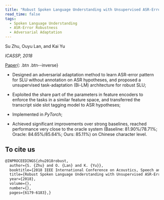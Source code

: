 ```yaml
---
title: "Robust Spoken Language Understanding with Unsupervised ASR-Error Adaptation"
read_time: false
tags:
  - Spoken Language Understanding
  - ASR-Error Robustness
  - Adversarial Adaptation
---
```


Su Zhu, Ouyu Lan, and Kai Yu

*ICASSP, 2018*

[Paper](https://speechlab.sjtu.edu.cn/papers/sz128-zhu-icassp18.pdf){: .btn .btn--inverse}

* Designed an adversarial adaptation method to learn ASR-error pattern for SLU without annotation on ASR hypotheses, and proposed a unsupervised task-adaptation (Bi-LM) architecture for robust SLU;

* Exploited the share part of the parameters in feature encoders to enforce the tasks in a similar feature space, and transferred the transcript side slot tagging model to ASR hypotheses;

* Implemented in *PyTorch*;

* Achieved significant improvements over strong baselines, reached performance very close to the oracle system (Baseline: 81.90%/78.71%; Oracle: 84.65%/85.64%; Ours: 85.11%) on Chinese character level.

## To cite us
```markdown
@INPROCEEDINGS{zhu2018robust,
  author={S. {Zhu} and O. {Lan} and K. {Yu}},
  booktitle={2018 IEEE International Conference on Acoustics, Speech and Signal Processing (ICASSP)}, 
  title={Robust Spoken Language Understanding with Unsupervised ASR-Error Adaptation}, 
  year={2018},
  volume={},
  number={},
  pages={6179-6183},}
```